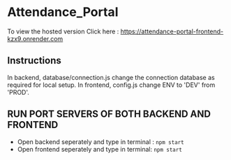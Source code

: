 # Attendance_Portal
To view the hosted version Click here : https://attendance-portal-frontend-kzx9.onrender.com

## Instructions 
In backend, database/connection.js change the connection database as required for local setup.
In frontend, config.js change ENV to 'DEV' from 'PROD'.

## RUN PORT SERVERS OF BOTH BACKEND AND FRONTEND
- Open backend seperately and type in terminal : ``` npm start ```
- Open frontend seperately and type in terminal: ``` npm start ```

